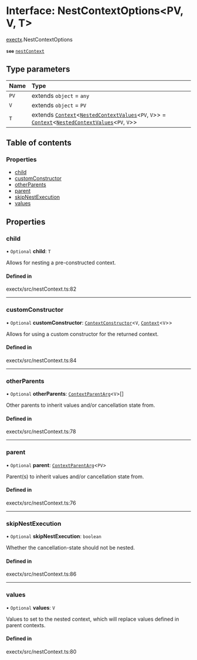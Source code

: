 # Interface: NestContextOptions<PV, V, T\>

[exectx](../wiki/exectx).NestContextOptions

**`see`** [`nestContext`](../wiki/exectx#nestcontext)

## Type parameters

| Name | Type |
| :------ | :------ |
| `PV` | extends `object` = `any` |
| `V` | extends `object` = `PV` |
| `T` | extends [`Context`](../wiki/exectx.Context)<[`NestedContextValues`](../wiki/exectx#nestedcontextvalues)<`PV`, `V`\>\> = [`Context`](../wiki/exectx.Context)<[`NestedContextValues`](../wiki/exectx#nestedcontextvalues)<`PV`, `V`\>\> |

## Table of contents

### Properties

- [child](../wiki/exectx.NestContextOptions#child)
- [customConstructor](../wiki/exectx.NestContextOptions#customconstructor)
- [otherParents](../wiki/exectx.NestContextOptions#otherparents)
- [parent](../wiki/exectx.NestContextOptions#parent)
- [skipNestExecution](../wiki/exectx.NestContextOptions#skipnestexecution)
- [values](../wiki/exectx.NestContextOptions#values)

## Properties

### child

• `Optional` **child**: `T`

Allows for nesting a pre-constructed context.

#### Defined in

exectx/src/nestContext.ts:82

___

### customConstructor

• `Optional` **customConstructor**: [`ContextConstructor`](../wiki/exectx#contextconstructor)<`V`, [`Context`](../wiki/exectx.Context)<`V`\>\>

Allows for using a custom constructor for the returned context.

#### Defined in

exectx/src/nestContext.ts:84

___

### otherParents

• `Optional` **otherParents**: [`ContextParentArg`](../wiki/exectx#contextparentarg)<`V`\>[]

Other parents to inherit values and/or cancellation state from.

#### Defined in

exectx/src/nestContext.ts:78

___

### parent

• `Optional` **parent**: [`ContextParentArg`](../wiki/exectx#contextparentarg)<`PV`\>

Parent(s) to inherit values and/or cancellation state from.

#### Defined in

exectx/src/nestContext.ts:76

___

### skipNestExecution

• `Optional` **skipNestExecution**: `boolean`

Whether the cancellation-state should not be nested.

#### Defined in

exectx/src/nestContext.ts:86

___

### values

• `Optional` **values**: `V`

Values to set to the nested context, which will replace values defined in parent contexts.

#### Defined in

exectx/src/nestContext.ts:80
